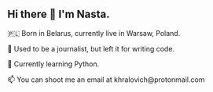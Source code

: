 ## Hi there 👋 I'm Nasta.

<p> 🇵🇱 Born in Belarus, currently live in Warsaw, Poland. </p>
<p> 🤖 Used to be a journalist, but left it for writing code. </p>
<p> 🌱 Currently learning Python. </p>
<p> 📫 You can shoot me an email at khralovich@protonmail.com </p>
